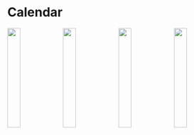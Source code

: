 # Calendar

<img src = "https://github.com/youuungh/android-example-kotlin/assets/97438155/4698f1ed-c993-46ef-aba7-eaf87f3ffca7" width="24%" height="24%">
<img src = "https://github.com/youuungh/android-example-kotlin/assets/97438155/2b8d3f75-4cb7-4946-8d98-734b5bebada8" width="24%" height="24%">
<img src = "https://github.com/youuungh/android-example-kotlin/assets/97438155/b70683d6-4d50-4f31-8075-aa79d46b3e9e" width="24%" height="24%">
<img src = "https://github.com/youuungh/android-example-kotlin/assets/97438155/2a3fd7f4-1173-4d25-8afb-2561d3ad0dc5" width="24%" height="24%">
